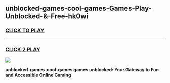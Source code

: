 
## unblocked-games-cool-games-Games-Play-Unblocked-&-Free-hk0wi
<h3>
<a href="https://premium76.site?title=unblocked-games-cool-games&ref=24A">CLICK TO PLAY</a></h3>
<hr>

<h3>
<a href="https://premium76.site?title=unblocked-games-cool-games&ref=24A">CLICK 2 PLAY</a>
  
</h3>

<a href="https://premium76.site?title=unblocked-games-cool-games&ref=24A"><img src="https://clearcache.store/games.png"></a>


**unblocked-games-cool-games games unblocked: Your Gateway to Fun and Accessible Online Gaming**
